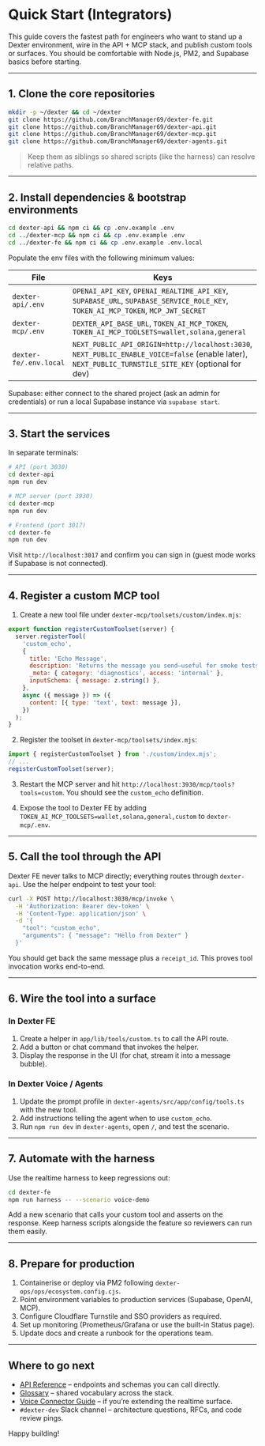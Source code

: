 # Quick Start (Integrators)

This guide covers the fastest path for engineers who want to stand up a Dexter environment, wire in the API + MCP stack, and publish custom tools or surfaces. You should be comfortable with Node.js, PM2, and Supabase basics before starting.

---

## 1. Clone the core repositories

```bash
mkdir -p ~/dexter && cd ~/dexter
git clone https://github.com/BranchManager69/dexter-fe.git
git clone https://github.com/BranchManager69/dexter-api.git
git clone https://github.com/BranchManager69/dexter-mcp.git
git clone https://github.com/BranchManager69/dexter-agents.git
```

> Keep them as siblings so shared scripts (like the harness) can resolve relative paths.

---

## 2. Install dependencies & bootstrap environments

```bash
cd dexter-api && npm ci && cp .env.example .env
cd ../dexter-mcp && npm ci && cp .env.example .env
cd ../dexter-fe && npm ci && cp .env.example .env.local
```

Populate the env files with the following minimum values:

| File | Keys |
|------|------|
| `dexter-api/.env` | `OPENAI_API_KEY`, `OPENAI_REALTIME_API_KEY`, `SUPABASE_URL`, `SUPABASE_SERVICE_ROLE_KEY`, `TOKEN_AI_MCP_TOKEN`, `MCP_JWT_SECRET` |
| `dexter-mcp/.env` | `DEXTER_API_BASE_URL`, `TOKEN_AI_MCP_TOKEN`, `TOKEN_AI_MCP_TOOLSETS=wallet,solana,general` |
| `dexter-fe/.env.local` | `NEXT_PUBLIC_API_ORIGIN=http://localhost:3030`, `NEXT_PUBLIC_ENABLE_VOICE=false` (enable later), `NEXT_PUBLIC_TURNSTILE_SITE_KEY` (optional for dev) |

Supabase: either connect to the shared project (ask an admin for credentials) or run a local Supabase instance via `supabase start`.

---

## 3. Start the services

In separate terminals:

```bash
# API (port 3030)
cd dexter-api
npm run dev

# MCP server (port 3930)
cd dexter-mcp
npm run dev

# Frontend (port 3017)
cd dexter-fe
npm run dev
```

Visit `http://localhost:3017` and confirm you can sign in (guest mode works if Supabase is not connected).

---

## 4. Register a custom MCP tool

1. Create a new tool file under `dexter-mcp/toolsets/custom/index.mjs`:

```js
export function registerCustomToolset(server) {
  server.registerTool(
    'custom_echo',
    {
      title: 'Echo Message',
      description: 'Returns the message you send—useful for smoke tests.',
      _meta: { category: 'diagnostics', access: 'internal' },
      inputSchema: { message: z.string() },
    },
    async ({ message }) => ({
      content: [{ type: 'text', text: message }],
    })
  );
}
```

2. Register the toolset in `dexter-mcp/toolsets/index.mjs`:

```js
import { registerCustomToolset } from './custom/index.mjs';
// ...
registerCustomToolset(server);
```

3. Restart the MCP server and hit `http://localhost:3930/mcp/tools?tools=custom`. You should see the `custom_echo` definition.

4. Expose the tool to Dexter FE by adding `TOKEN_AI_MCP_TOOLSETS=wallet,solana,general,custom` to `dexter-mcp/.env`.

---

## 5. Call the tool through the API

Dexter FE never talks to MCP directly; everything routes through `dexter-api`. Use the helper endpoint to test your tool:

```bash
curl -X POST http://localhost:3030/mcp/invoke \
  -H 'Authorization: Bearer dev-token' \
  -H 'Content-Type: application/json' \
  -d '{
    "tool": "custom_echo",
    "arguments": { "message": "Hello from Dexter" }
  }'
```

You should get back the same message plus a `receipt_id`. This proves tool invocation works end-to-end.

---

## 6. Wire the tool into a surface

### In Dexter FE

1. Create a helper in `app/lib/tools/custom.ts` to call the API route.  
2. Add a button or chat command that invokes the helper.  
3. Display the response in the UI (for chat, stream it into a message bubble).

### In Dexter Voice / Agents

1. Update the prompt profile in `dexter-agents/src/app/config/tools.ts` with the new tool.  
2. Add instructions telling the agent when to use `custom_echo`.  
3. Run `npm run dev` in `dexter-agents`, open `/`, and test the scenario.

---

## 7. Automate with the harness

Use the realtime harness to keep regressions out:

```bash
cd dexter-fe
npm run harness -- --scenario voice-demo
```

Add a new scenario that calls your custom tool and asserts on the response. Keep harness scripts alongside the feature so reviewers can run them easily.

---

## 8. Prepare for production

1. Containerise or deploy via PM2 following `dexter-ops/ops/ecosystem.config.cjs`.  
2. Point environment variables to production services (Supabase, OpenAI, MCP).  
3. Configure Cloudflare Turnstile and SSO providers as required.  
4. Set up monitoring (Prometheus/Grafana or use the built-in Status page).  
5. Update docs and create a runbook for the operations team.

---

## Where to go next

- [API Reference](../appendix/api-reference.md) – endpoints and schemas you can call directly.  
- [Glossary](../appendix/glossary.md) – shared vocabulary across the stack.  
- [Voice Connector Guide](../connectors/dexter-voice.md) – if you’re extending the realtime surface.  
- `#dexter-dev` Slack channel – architecture questions, RFCs, and code review pings.

Happy building!  
